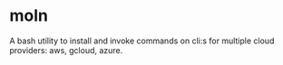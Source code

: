 # moln
A bash utility to install and invoke commands on cli:s for multiple cloud providers: aws, gcloud, azure.
